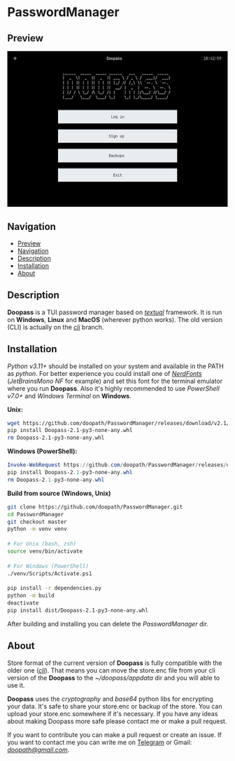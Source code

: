 # PasswordManager

## Preview

![no image](https://raw.githubusercontent.com/doopath/PasswordManager/master/assets/preview.png)


## Navigation

<ul>
  <li><a href="#preview">Preview</a></li>
  <li><a href="#navigation">Navigation</a></li>
  <li><a href="#description">Description</a></li>
  <li><a href="#installation">Installation</a></li>
  <li><a href="#about">About</a></li>
</ul>

## Description

**Doopass** is a TUI password manager based on [_textual_](https://github.com/textualize/textual/) framework. It is run on **Windows**, **Linux** and **MacOS** (wherever python works). The old version (CLI) is actually on the [_cli_](https://github.com/doopath/PasswordManager/tree/cli) branch.


## Installation

*Python v3.11+* should be installed on your system and available in the PATH as *python*.
For better experience you could install one of [_NerdFonts_](https://www.nerdfonts.com/font-downloads) (*JetBrainsMono NF* for example) and set this font for the terminal emulator where you run **Doopass**.
Also it's highly recommended to use *PowerShell v7.0+* and *Windows Terminal* on **Windows**.

**Unix:**
```bash
wget https://github.com/doopath/PasswordManager/releases/download/v2.1/Doopass-2.1-py3-none-any.whl
pip install Doopass-2.1-py3-none-any.whl
rm Doopass-2.1-py3-none-any.whl
```

**Windows (PowerShell):**
```powershell
Invoke-WebRequest https://github.com/doopath/PasswordManager/releases/download/v2.1/Doopass-2.1-py3-none-any.whl -OutFile Doopass-2.1-py3-none-any.whl
pip install Doopass-2.1-py3-none-any.whl
rm Doopass-2.1-py3-none-any.whl
```

**Build from source (Windows, Unix)**
```bash
git clone https://github.com/doopath/PasswordManager.git
cd PasswordManager
git checkout master
python -m venv venv

# For Unix (bash, zsh)
source venv/bin/activate

# For Windows (PowerShell)
./venv/Scripts/Activate.ps1

pip install -r dependencies.py
python -m build
deactivate
pip install dist/Doopass-2.1-py3-none-any.whl
```

After building and installing you can delete the *PasswordManager* dir.

## About
Store format of the current version of **Doopass** is fully compatible with the older one ([_cli_](https://github.com/doopath/PasswordManager/tree/cli)). That means you can move the store.enc file from your cli version of the **Doopass** to the *~/doopass/appdata* dir and you will able to use it.


**Doopass** uses the _cryptography_ and _base64_ python libs for encrypting your data. It's safe to share your store.enc or backup of the store. You can upload your store.enc somewhere if it's necessary. If you have any ideas about making Doopass more safe please contact me or make a pull request.


If you want to contribute you can make a pull request or create an issue. If you want to contact me you can write me on [Telegram](https://t.me/doopath) or Gmail: *doopath@gmail.com*.
